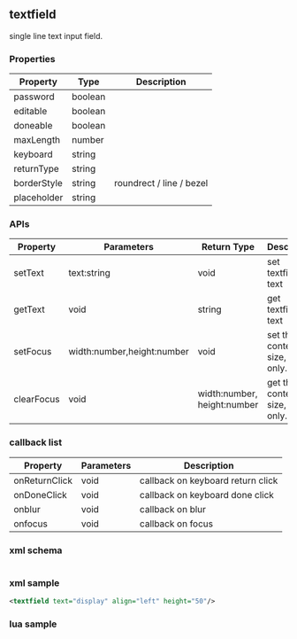 ## textfield
single line text input field.

### Properties
| Property      | Type          | Description   |
| ------------- | ------------- | ------------- |
| password | boolean | |
| editable | boolean | |
| doneable | boolean | |
| maxLength | number | |
| keyboard | string | |
| returnType | string | |
| borderStyle | string | roundrect / line / bezel |
| placeholder | string | |

### APIs
| Property      | Parameters    | Return Type   | Description   |
| ------------- | ------------- | ------------- | ------------- |
| setText | text:string | void | set textfield's text |
| getText | void | string | get textfield's text |
| setFocus | width:number,height:number | void | set the content size, ios only. |
| clearFocus | void | width:number, height:number | get the content size, ios only. |

### callback list
| Property      | Parameters    | Description   |
| ------------- | ------------- | ------------- |
| onReturnClick | void | callback on keyboard return click |
| onDoneClick | void | callback on keyboard done click |
| onblur | void | callback on blur |
| onfocus | void | callback on focus |

### xml schema
```xml
```

### xml sample
```xml
<textfield text="display" align="left" height="50"/>
```

### lua sample
```lua

```
